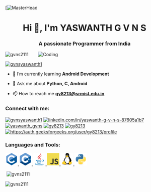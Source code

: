[![MasterHead](https://raw.githubusercontent.com/PolarBearGG/PolarBearGG/master/web-developer.gif)
<h1 align="center">Hi 👋, I'm YASWANTH G V N S</h1>
<h3 align="center">A passionate Programmer from India</h3>
<img align="right" alt="Coding" width="400" src="https://c.tenor.com/Ug6cbVA1ZsMAAAAd/developer.gif">

<p align="left"> <img src="https://komarev.com/ghpvc/?username=gvns2111&label=Profile%20views&color=0e75b6&style=flat" alt="gvns2111" /> </p>

<p align="left"> <a href="https://twitter.com/gvnsyaswanth1" target="blank"><img src="https://img.shields.io/twitter/follow/gvnsyaswanth1?logo=twitter&style=for-the-badge" alt="gvnsyaswanth1" /></a> </p>

- 🌱 I’m currently learning **Android Development**

- 💬 Ask me about **Python, C, Android**

- 📫 How to reach me **gy8213@srmist.edu.in**

<h3 align="left">Connect with me:</h3>
<p align="left">
<a href="https://twitter.com/gvnsyaswanth1" target="blank"><img align="center" src="https://raw.githubusercontent.com/rahuldkjain/github-profile-readme-generator/master/src/images/icons/Social/twitter.svg" alt="gvnsyaswanth1" height="30" width="40" /></a>
<a href="https://linkedin.com/in/linkedin.com/in/yaswanth-g-v-n-s-87605a1b7" target="blank"><img align="center" src="https://raw.githubusercontent.com/rahuldkjain/github-profile-readme-generator/master/src/images/icons/Social/linked-in-alt.svg" alt="linkedin.com/in/yaswanth-g-v-n-s-87605a1b7" height="30" width="40" /></a>
<a href="https://instagram.com/yaswanth_gvns" target="blank"><img align="center" src="https://raw.githubusercontent.com/rahuldkjain/github-profile-readme-generator/master/src/images/icons/Social/instagram.svg" alt="yaswanth_gvns" height="30" width="40" /></a>
<a href="https://www.hackerrank.com/gy8213" target="blank"><img align="center" src="https://raw.githubusercontent.com/rahuldkjain/github-profile-readme-generator/master/src/images/icons/Social/hackerrank.svg" alt="gy8213" height="30" width="40" /></a>
<a href="https://www.leetcode.com/gy8213" target="blank"><img align="center" src="https://raw.githubusercontent.com/rahuldkjain/github-profile-readme-generator/master/src/images/icons/Social/leet-code.svg" alt="gy8213" height="30" width="40" /></a>
<a href="https://auth.geeksforgeeks.org/user/https://auth.geeksforgeeks.org/user/gy8213/profile" target="blank"><img align="center" src="https://raw.githubusercontent.com/rahuldkjain/github-profile-readme-generator/master/src/images/icons/Social/geeks-for-geeks.svg" alt="https://auth.geeksforgeeks.org/user/gy8213/profile" height="30" width="40" /></a>
</p>

<h3 align="left">Languages and Tools:</h3>
<p align="left"> <a href="https://www.cprogramming.com/" target="_blank" rel="noreferrer"> <img src="https://raw.githubusercontent.com/devicons/devicon/master/icons/c/c-original.svg" alt="c" width="40" height="40"/> </a> <a href="https://www.w3schools.com/cpp/" target="_blank" rel="noreferrer"> <img src="https://raw.githubusercontent.com/devicons/devicon/master/icons/cplusplus/cplusplus-original.svg" alt="cplusplus" width="40" height="40"/> </a> <a href="https://www.java.com" target="_blank" rel="noreferrer"> <img src="https://raw.githubusercontent.com/devicons/devicon/master/icons/java/java-original.svg" alt="java" width="40" height="40"/> </a> <a href="https://developer.mozilla.org/en-US/docs/Web/JavaScript" target="_blank" rel="noreferrer"> <img src="https://raw.githubusercontent.com/devicons/devicon/master/icons/javascript/javascript-original.svg" alt="javascript" width="40" height="40"/> </a> <a href="https://www.linux.org/" target="_blank" rel="noreferrer"> <img src="https://raw.githubusercontent.com/devicons/devicon/master/icons/linux/linux-original.svg" alt="linux" width="40" height="40"/> </a> <a href="https://www.python.org" target="_blank" rel="noreferrer"> <img src="https://raw.githubusercontent.com/devicons/devicon/master/icons/python/python-original.svg" alt="python" width="40" height="40"/> </a> </p>

<p>&nbsp;<img align="center" src="https://github-readme-stats.vercel.app/api?username=gvns2111&show_icons=true&theme=highcontrast&locale=en" alt="gvns2111" /></p>

<p><img align="center" src="https://github-readme-streak-stats.herokuapp.com/?user=gvns2111&theme=highcontrast" alt="gvns2111" /></p>

